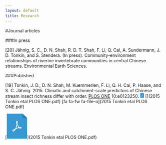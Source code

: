 ```yaml
---
layout: default
title: Research
---
```


#Journal articles  

###In press

[20] Jähnig, S. C., D. N. Shah, R. D. T. Shah, F. Li,  Q. Cai, A. Sundermann, J. D. Tonkin, and S. Stendera. (In press). Community-environment relationships of riverine invertebrate communities in central Chinese streams. Environmental Earth Sciences.

###Published

[19] Tonkin, J. D., D. N. Shah, M. Kuemmerlen, F. Li, Q. H. Cai, P. Haase, and S. C. Jähnig. 2015. Climatic and catchment-scale predictors of Chinese stream insect richness differ with order. <a href="http://dx.doi.org/10.1371/journal.pone.0123250" target="_blank">PLOS ONE</a> 10:e0123250.  <a href="2015 Tonkin etal PLOS ONE.pdf" target="_blank"><img src="pdf-blue.png" alt="broken" style="height: 1.1em"></a> [<i class="fa fa-fw fa-file"></i>](2015 Tonkin etal PLOS ONE.pdf) [fa fa-fw fa-file-o](2015 Tonkin etal PLOS ONE.pdf)


[![PDF](pdf-blue.png)](2015 Tonkin etal PLOS ONE.pdf)
